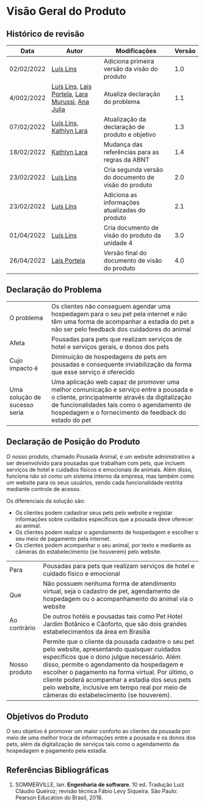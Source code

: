 # Visão Geral do Produto

## Histórico de revisão
| Data       | Autor                                        | Modificações                      | Versão |
| ---------- | -------------------------------------------- | --------------------------------- | ------ |
 02/02/2022 | [Luís Lins](https://github.com/luisgaboardi) | Adiciona primeira versão da visão do produto | 1.0 |
| 4/002/2022 | [Luís Lins](https://github.com/luisgaboardi), [Lais Portela](https://github.com/laispa), [Lara Murussi](https://github.com/klmurussi), [Ana Julia](https://github.com/aluzianobriceno) | Atualiza declaração do problema | 1.1 |
| 07/02/2022 | [Luís Lins](https://github.com/luisgaboardi), [Kathlyn Lara](https://github.com/klmurussi) | Atualização da declaração de produto e objetivo | 1.3 |
| 18/02/2022 | [Kathlyn Lara](https://github.com/klmurussi) | Mudança das referências para as regras da ABNT | 1.4 |
| 23/02/2022 | [Luís Lins](https://github.com/luisgaboardi) | Cria segunda versão do documento de visão do produto | 2.0 |
| 23/02/2022 | [Luís Lins](https://github.com/luisgaboardi) | Adiciona as informações atualizadas do produto | 2.1 |
| 01/04/2022 | [Luís Lins](https://github.com/luisgaboardi) | Cria documento de visão do produto da unidade 4 | 3.0 |
| 26/04/2022 | [Laís Portela](https://github.com/laispa) | Versão final do documento de visão do produto | 4.0 |


## Declaração do Problema

|||
| - | - |
| O problema | Os clientes não conseguem agendar uma hospedagem para o seu pet pela internet e não têm uma forma de acompanhar a estadia do pet a não ser pelo feedback dos cuidadores do animal |
| Afeta | Pousadas para pets que realizam serviços de hotel e serviços gerais, e donos dos pets
| Cujo impacto é | Diminuição de hospedagens de pets em pousadas e consequente inviabilização da forma que esse serviço é oferecido |
| Uma solução de sucesso seria | Uma aplicação web capaz de promover uma melhor comunicação e serviço entre a pousada e o cliente, principalmente através da digitalização de funcionalidades tais como o agendamento de hospedagem e o fornecimento de feedback do estado do pet |

## Declaração de Posição do Produto

O nosso produto, chamado Pousada Animal, é um website administrativo a ser desenvolvido para pousadas que trabalham com pets, que incluem serviços de hotel e cuidados físicos e emocionais de animais. Além disso, funciona não só como um sistema interno da empresa, mas também como um website para os seus usuários, sendo cada funcionalidade restrita mediante controle de acesso.

Os diferenciais da solução são:

- Os clientes podem cadastrar seus pets pelo website e registar informações sobre cuidados específicos que a pousada deve oferecer ao animal.
- Os clientes podem realizar o agendamento de hospedagem e escolher o seu meio de pagamento pela internet.
- Os clientes podem acompanhar o seu animal, por texto e mediante as câmeras do estabelecimento (se houverem) pelo website.

|||
| - | - |
| Para | Pousadas para pets que realizam serviços de hotel e cuidado físico e emocional|
| Que | Não possuem nenhuma forma de atendimento virtual, seja o cadastro de pet, agendamento de hospedagem ou o acompanhamento do animal via o website |
| Ao contrário | De outros hotéis e pousadas tais como Pet Hotel Jardim Botânico e Cãoforto, que são dois grandes estabelecimentos da área em Brasília |
| Nosso produto | Permite que o cliente da pousada cadastre o seu pet pelo website, apresentando quaisquer cuidados específicos que o dono julgue necessário. Além disso, permite o agendamento da hospedagem e escolher o pagamento na forma virtual. Por último, o cliente poderá acompanhar a estadia dos seus pets pelo website, inclusive em tempo real por meio de câmeras do estabelecimento (se houverem). |

## Objetivos do Produto

O seu objetivo é promover um maior conforto ao clientes da pousada por meio de uma melhor troca de informações entre a pousada e os donos dos pets, além da digitalização de serviços tais como o agendamento da hospedagem e pagamento pela estadia.

## Referências Bibliográficas

1. SOMMERVILLE, Ian. **Engenharia de software**. 10 ed. Tradução Luiz Cláudio Queiroz; revisão técnica Fábio Levy Siqueira. São Paulo: Pearson Education do Brasil, 2018.
